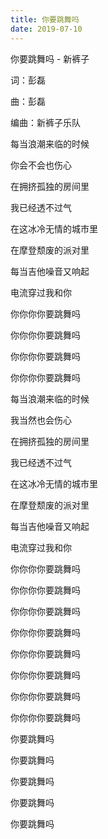 ```yaml
---
title: 你要跳舞吗
date: 2019-07-10
---
```


你要跳舞吗 - 新裤子

词：彭磊

曲：彭磊

编曲：新裤子乐队

每当浪潮来临的时候

你会不会也伤心

在拥挤孤独的房间里

我已经透不过气

在这冰冷无情的城市里

在摩登颓废的派对里

每当吉他噪音又响起

电流穿过我和你

你你你你要跳舞吗

你你你你要跳舞吗

你你你你要跳舞吗

你你你你要跳舞吗

每当浪潮来临的时候

我当然也会伤心

在拥挤孤独的房间里

我已经透不过气

在这冰冷无情的城市里

在摩登颓废的派对里

每当吉他噪音又响起

电流穿过我和你

你你你你要跳舞吗

你你你你要跳舞吗

你你你你要跳舞吗

你你你你要跳舞吗

你你你你要跳舞吗

你你你你要跳舞吗

你你你你要跳舞吗

你你你你要跳舞吗

你要跳舞吗

你要跳舞吗

你要跳舞吗

你要跳舞吗

你要跳舞吗

